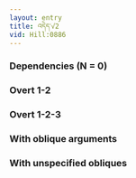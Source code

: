 ```yaml
---
layout: entry
title: འདེད་√2
vid: Hill:0886
---
```

### Dependencies (N = 0)


### Overt 1-2


### Overt 1-2-3


### With oblique arguments


### With unspecified obliques
